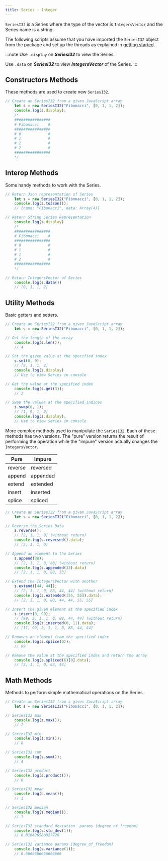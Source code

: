 ```yaml
---
title: Series - Integer
---
```


`SeriesI32` is a Series where the type of the vector is `IntegersVector` and the Series name is a string.

The following scripts assume that you have imported the `SeriesI32` object
from the package and set up the threads as explained in [getting started](../).

:::note 
Use `.display` on ***SeriesI32*** to view the Series.

Use `.data` on ***SeriesI32*** to view ***IntegersVector*** of the Series.
:::

## Constructors Methods

These methods are used to create new `SeriesI32`.

```js
// Create an SeriesI32 from a given JavaScript array
    let s = new SeriesI32("Fibonacci", [0, 1, 1, 2]);
    console.log(s.display); 
    /*
    ################
    # Fibonacci    #
    ################
    # 0            #
    # 1            #
    # 1            #
    # 2            #
    ################
    */
```

## Interop Methods

Some handy methods to work with the Series.

```js
// Return Json representation of Series
    let s = new SeriesI32("Fibonacci", [0, 1, 1, 2]);
    console.log(s.toJson());
    // {name: "Fibonacci", data: Array(4)}

// Return String Series Representation
    console.log(s.display)
    /*
    ################
    # Fibonacci    #
    ################
    # 0            #
    # 1            #
    # 1            #
    # 2            #
    ################
    */

// Return IntegersVector of Series
    console.log(s.data())
    // [0, 1, 1, 2]
```

## Utility Methods

Basic getters and setters.

```js
// Create an SeriesI32 from a given JavaScript array
    let s = new SeriesI32("Fibonacci", [0, 1, 1, 2]);

// Get the length of the array
    console.log(s.len()); 
    // 4

// Set the given value at the specified index
    s.set(0, 9); 
    // [9, 1, 1, 2]
    console.log(s.display) 
    // Use to view Series in console

// Get the value at the specified index
    console.log(s.get(3)); 
    // 2

// Swap the values at the specified indices
    s.swap(0, 1); 
    // [1, 9, 1, 2] 
    console.log(s.display); 
    // Use to view Series in console
```

More complex methods used to manipulate the `SeriesI32`. Each of these
methods has two versions. The "pure" version returns the result of performing
the operation while the "impure" version actually changes the `IntegersVector`.

| Pure    | Impure   |
| ------- | -------- |
| reverse | reversed |
| append  | appended |
| extend  | extended |
| insert  | inserted |
| splice  | spliced  |

```js
// Create an SeriesI32 from a given JavaScript array
    let s = new SeriesI32("Fibonacci", [0, 1, 1, 2]);

// Reverse the Series Data
    s.reverse(); 
    // [2, 1, 1, 0] (without return)
    console.log(s.reversed().data); 
    // [2, 1, 1, 0]

// Append an element to the Series
    s.append(88); 
    // [2, 1, 1, 0, 88] (without return)
    console.log(s.appended(33).data) 
    // [2, 1, 1, 0, 88, 33] 

// Extend the IntegersVector with another
    s.extend([44, 44]); 
    // [2, 1, 1, 0, 88, 44, 44] (without return)   
    console.log(s.extended([55, 55]).data); 
    // [2, 1, 1, 0, 88, 44, 44, 55, 55]

// Insert the given element at the specified index
    s.insert(0, 99); 
    // [99, 2, 1, 1, 0, 88, 44, 44] (without return)
    console.log(s.inserted(0, 11).data);
    // [11, 99, 2, 1, 1, 0, 88, 44, 44]

// Removes an element from the specified index
    console.log(s.splice(0)); 
    // 99

// Remove the value at the specified index and return the array
    console.log(s.spliced(6)[0].data); 
    // [2, 1, 1, 0, 88, 44]
```
## Math Methods

Methods to perform simple mathematical operations on the Series.

```js
// Create an SeriesI32 from a given JavaScript array
    let s = new SeriesI32("Fibonacci", [0, 1, 1, 2]);

// SeriesI32 max
    console.log(s.max());
    // 2

// SeriesI32 min
    console.log(s.min());
    // 0

// SeriesI32 sum
    console.log(s.sum());
    // 4

// SeriesI32 product
    console.log(s.product());
    // 0

// SeriesI32 mean
    console.log(s.mean());
    // 1

// SeriesI32 median
    console.log(s.median());
    // 1

// SeriesI32 standard deviation  params (degree_of_freedom)
    console.log(s.std_dev(1));
    // 0.816496580927726

// SeriesI32 variance params (degree_of_freedom)
    console.log(s.variance(1));
    // 0.6666666666666666

```